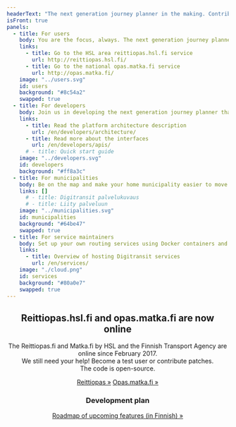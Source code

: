 ```yaml
---
headerText: "The next generation journey planner in the making. Contribute and leave your mark!"
isFront: true
panels:
  - title: For users
    body: You are the focus, always. The next generation journey planner pinpoints your location and shows nearby routes, stops and timetables, in real time! Real time means that you will see the location of buses and trains, as well as the accurate times of arrival at the stops. No more time wasted waiting. The service filters unnecessary information and tells what is going on around you and how to get to your destination more conveniently. In the future, the real time service will cover the whole country.
    links:
      - title: Go to the HSL area reittiopas.hsl.fi service
        url: http://reittiopas.hsl.fi/
      - title: Go to the national opas.matka.fi service
        url: http://opas.matka.fi/
    image: "../users.svg"
    id: users
    background: "#8c54a2"
    swapped: true
  - title: For developers
    body: Join us in developing the next generation journey planner that is used by hundreds of thousands of people every day. Probably by you, too. You can develop the service further as a whole or improve just one part of it. Make use of the code, create something new, and show it to others! You’ll be using state-of-the-art browser technology and will soon become familiar with the development environment. Roll up your sleeves and download Digitransit. The code is open-source.
    links:
      - title: Read the platform architecture description
        url: /en/developers/architecture/
      - title: Read more about the interfaces
        url: /en/developers/apis/
      # - title: Quick start guide
    image: "../developers.svg"
    id: developers
    background: "#ff8a3c"
  - title: For municipalities
    body: Be on the map and make your home municipality easier to move around. Join us in developing the next generation journey planner and get national visibility for your home municipality. Digitransit is an easy-to-access service platform provided by HSL, the Finnish Transport Agency and TVV LMJ Oy. Thanks to its open-source nature, all interested parties can participate in the development of the service. This is likely to result in better quality, improve security and provide data that is always up-to-date. Make sure that the route and timetable information for your municipality are available for the service platform.
    links: []
      # - title: Digitransit palvelukuvaus
      # - title: Liity palveluun
    image: "../municipalities.svg"
    id: municipalities
    background: "#64be47"
    swapped: true
  - title: For service maintainers
    body: Set up your own routing services using Docker containers and open source projects from Digitransit.
    links:
      - title: Overview of hosting Digitransit services
        url: /en/services/
    image: "./cloud.png"
    id: services
    background: "#80a0e7"
    swapped: true
---
```

<div style="text-align: center;">

## Reittiopas.hsl.fi and opas.matka.fi are now online

The Reittiopas.&zwnj;fi and Matka.&zwnj;fi by HSL and the Finnish Transport Agency are online since February 2017.<br />
We still need your help! Become a test user or contribute patches.<br />
The code is open-source.

<span class="large-link">[Reittiopas »](https://reittiopas.hsl.fi)</span>
<span class="large-link">[Opas.matka.fi »](https://opas.matka.fi)</span>

### Development plan
<span class="large-link">[Roadmap of upcoming features (in Finnish) »](../roadmap/)</span>
</div>
